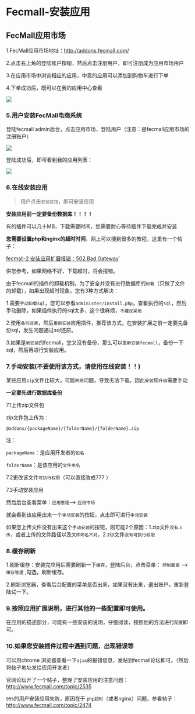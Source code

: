 Fecmall-安装应用
============


FecMall应用市场
-----------

1.FecMall应用市场地址：http://addons.fecmall.com/

2.点击右上角的登陆账户按钮，然后点击注册用户，即可注册成为应用市场用户

3.在应用市场中浏览相应的应用，中意的应用可以添加到购物车进行下单

4.下单成功后，既可以在我的应用中心查看

![](images/t1.png)


### 5.用户安装FecMall电商系统

登陆fecmall admin后台，点击应用市场，登陆用户（注意：是fecmall应用市场的注册账户）

![](images/zz91.png)

登陆成功后，即可看到我的应用列表：

![](images/zz92.png)

### 6.在线安装应用

> 用户点击`安装按钮`，即可安装应用

**安装应用前一定要备份数据库！！！！**

有的插件可以几十MB，下载需要时间，您需要耐心等待插件下载完成并安装

**您需要设置php和nginx的超时时间**，网上可以搜到很多的教程，这里有一个帖子：

[fecmall-2 安装应用扩展报错：502 Bad Gateway](http://www.fecmall.com/topic/2103)`

供您参考，如果网络不好，下载超时，将会报错。

由于fecmall的插件的卸载机制，为了安全并没有进行数据库的`卸载`（只做了文件的卸载），如果出现超时现象，您有3种方式解决：

1.需要`手动卸载sql`，您可以参看`administer/Install.php`，查看执行的`sql`，然后手动删除，如果插件执行的sql太多，这个很麻烦，`不建议采用`

2.使用`备份还原`，然后`重新安装`应用插件，推荐该方式，在安装扩展之前一定要先备份sql，发生问题通过sql还原。

3.如果是`新安装`的fecmall，您又没有备份，那么可以`重新安装fecmall`，备份一下sql，然后再进行安装应用。


### 7.手动安装(不要使用该方式，请使用在线安装！！)

某些应用`zip`文件比较大，可能`网络`问题，导致无法下载，因此`安装`和`升级`需要手动

**一定要先进行数据库备份**

7.1上传zip文件包

zip文件包上传为：

`@addons/{packageName}/{folderName}/{folderName}.zip`


注：

`packageName`：是应用开发者的`包名`

`folderName`：是该应用的`文件夹名`


7.2更改该文件`可执行权限`（可以直接改成777 ）


7.3手动安装应用

然后后台查看菜单：`应用管理`--> `应用市场`

就会看到该应用出来一个`手动安装`的按钮，点击即可进行`手动安装`

如果您上传文件没有出来这个`手动安装`的按钮，则可能2个原因：1.zip文件`没有上传`，或者上传的文件路径以及`文件命名不对`，2.zip文件`没有可执行权限`

### 8.缓存刷新

1.刷新缓存：安装完应用后需要刷新一下`缓存`，登陆后台，点击菜单： `控制面板` -->  `缓存管理`  ,勾选，刷新缓存。

2.刷新浏览器，查看后台配置的菜单是否出来，如果没有出来，退出账户，重新登陆试一下。



### 9.按照应用扩展说明，进行其他的一些配置即可使用。

在应用的描述部分，可能有一些安装的说明，仔细阅读，按照他的方法进行`配置`即可。

### 10.如果您安装插件过程中遇到问题，出现错误等

可以用chrome
浏览器查看一下`ajax`的报错信息，发帖到fecmall论坛即可。（然后将帖子地址发给应用开发者）

官网论坛开了一个帖子，整理了安装应用的注意问题：http://www.fecmall.com/topic/2535

`95%`的用户安装应用失败，原因在于 `php超时`（或者nginx）问题，参看帖子：http://www.fecmall.com/topic/2474
